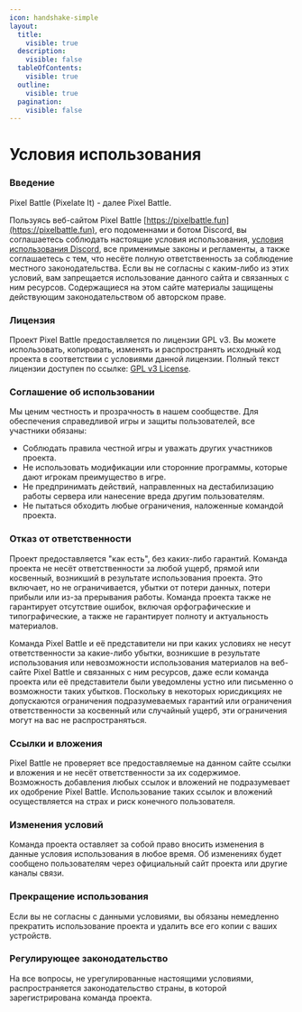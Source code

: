 ```yaml
---
icon: handshake-simple
layout:
  title:
    visible: true
  description:
    visible: false
  tableOfContents:
    visible: true
  outline:
    visible: true
  pagination:
    visible: false
---
```


# Условия использования

### Введение <a href="#introduction" id="introduction"></a>

Pixel Battle (Pixelate It) - далее Pixel Battle.

Пользуясь веб-сайтом Pixel Battle [https://pixelbattle.fun](https://pixelbattle.fun), его подоменнами и ботом Discord, вы соглашаетесь соблюдать настоящие условия использования, [условия использования Discord](https://discord.com/terms), все применимые законы и регламенты, а также соглашаетесь с тем, что несёте полную ответственность за соблюдение местного законодательства. Если вы не согласны с каким-либо из этих условий, вам запрещается использование данного сайта и связанных с ним ресурсов. Содержащиеся на этом сайте материалы защищены действующим законодательством об авторском праве.

### Лицензия <a href="#licence" id="licence"></a>

Проект Pixel Battle предоставляется по лицензии GPL v3. Вы можете использовать, копировать, изменять и распространять исходный код проекта в соответствии с условиями данной лицензии. Полный текст лицензии доступен по ссылке: [GPL v3 License](https://www.gnu.org/licenses/gpl-3.0.html).

### Соглашение об использовании <a href="#agreement" id="agreement"></a>

Мы ценим честность и прозрачность в нашем сообществе. Для обеспечения справедливой игры и защиты пользователей, все участники обязаны:

* Соблюдать правила честной игры и уважать других участников проекта.
* Не использовать модификации или сторонние программы, которые дают игрокам преимущество в игре.
* Не предпринимать действий, направленных на дестабилизацию работы сервера или нанесение вреда другим пользователям.
* Не пытаться обходить любые ограничения, наложенные командой проекта.

### Отказ от ответственности <a href="#denial" id="denial"></a>

Проект предоставляется "как есть", без каких-либо гарантий. Команда проекта не несёт ответственности за любой ущерб, прямой или косвенный, возникший в результате использования проекта. Это включает, но не ограничивается, убытки от потери данных, потери прибыли или из-за прерывания работы. Команда проекта также не гарантирует отсутствие ошибок, включая орфографические и типографические, а также не гарантирует полноту и актуальность материалов.

Команда Pixel Battle и её представители ни при каких условиях не несут ответственности за какие-либо убытки, возникшие в результате использования или невозможности использования материалов на веб-сайте Pixel Battle и связанных с ним ресурсов, даже если команда проекта или её представители были уведомлены устно или письменно о возможности таких убытков. Поскольку в некоторых юрисдикциях не допускаются ограничения подразумеваемых гарантий или ограничения ответственности за косвенный или случайный ущерб, эти ограничения могут на вас не распространяться.

### Ссылки и вложения <a href="#links" id="links"></a>

Pixel Battle не проверяет все предоставляемые на данном сайте ссылки и вложения и не несёт ответственности за их содержимое. Возможность добавления любых ссылок и вложений не подразумевает их одобрение Pixel Battle. Использование таких ссылок и вложений осуществляется на страх и риск конечного пользователя.

### Изменения условий <a href="#changing" id="changing"></a>

Команда проекта оставляет за собой право вносить изменения в данные условия использования в любое время. Об изменениях будет сообщено пользователям через официальный сайт проекта или другие каналы связи.

### Прекращение использования <a href="#termination" id="termination"></a>

Если вы не согласны с данными условиями, вы обязаны немедленно прекратить использование проекта и удалить все его копии с ваших устройств.

### Регулирующее законодательство <a href="#legislation" id="legislation"></a>

На все вопросы, не урегулированные настоящими условиями, распространяется законодательство страны, в которой зарегистрирована команда проекта.

